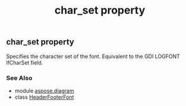 ﻿---
title: char_set property
second_title: Aspose.Diagram for Python via .NET API References
description: 
type: docs
weight: 30
url: /python-net/aspose.diagram/headerfooterfont/char_set/
is_root: false
---

## char_set property


Specifies the character set of the font. Equivalent to the GDI LOGFONT lfCharSet field.

### See Also
* module [aspose.diagram](../../)
* class [HeaderFooterFont](/diagram/python-net/aspose.diagram/headerfooterfont)
